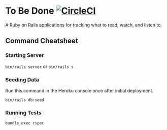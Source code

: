 # To Be Done [![CircleCI](https://dl.circleci.com/status-badge/img/gh/thanyabegum/to-be-done/tree/main.svg?style=svg)](https://dl.circleci.com/status-badge/redirect/gh/thanyabegum/to-be-done/tree/main)

A Ruby on Rails applications for tracking what to read, watch, and listen to.

## Command Cheatsheet

### Starting Server

```bin/rails server``` or ```bin/rails s```

### Seeding Data

Run this command in the Heroku console once after initial deployment.

```bin/rails db:seed```

### Running Tests

```bundle exec rspec```
